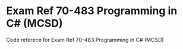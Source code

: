 # Exam Ref 70-483 Programming in C# (MCSD)
Code referece for Exam Ref 70-483 Programming in C# (MCSD)
